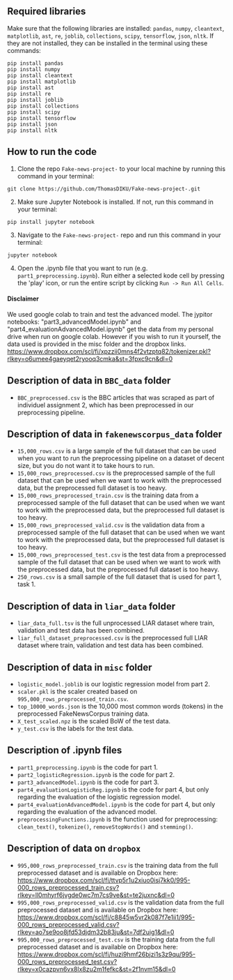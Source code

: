 ## Required libraries
Make sure that the following libraries are installed: ```pandas```, ```numpy```, ```cleantext```, ```matplotlib```, ```ast```, ```re```, ```joblib```, ```collections```, ```scipy```, ```tensorflow```, ```json```, ```nltk```. If they are not installed, they can be installed in the terminal using these commands:

```
pip install pandas
pip install numpy
pip install cleantext
pip install matplotlib
pip install ast
pip install re
pip install joblib
pip install collections
pip install scipy
pip install tensorflow
pip install json
pip install nltk
```

## How to run the code
1. Clone the repo `Fake-news-project-` to your local machine by running this command in your terminal:
```
git clone https://github.com/ThomasDIKU/Fake-news-project-.git
```

2. Make sure Jupyter Notebook is installed. If not, run this command in your terminal:

```
pip install jupyter notebook
```

3. Navigate to the `Fake-news-project-` repo and run this command in your terminal:

```
jupyter notebook
```

4. Open the .ipynb file that you want to run (e.g. `part1_preprocessing.ipynb`). Run either a selected kode cell by pressing the 'play' icon, or run the entire script by clicking `Run -> Run All Cells`.

#### Disclaimer 
We used google colab to train and test the advanced model. The jypitor notebooks: "part3_advancedModel.ipynb" and "part4_evaluationAdvancedModel.ipynb" get the data from my personal drive when run on google colab. However if you wish to run it yourself, the data used is provided in the misc folder and the dropbox links. https://www.dropbox.com/scl/fi/xpzzii0mns4f2vtzptq82/tokenizer.pkl?rlkey=o6umee4gaeyqet2ryooq3cmka&st=3fpxc9cn&dl=0

## Description of data in `BBC_data` folder
- `BBC_preprocessed.csv` is the BBC articles that was scraped as part of individuel assignment 2, which has been preprocessed in our preprocessing pipeline. 

## Description of data in `fakenewscorpus_data` folder
- `15,000_rows.csv` is a large sample of the full dataset that can be used when you want to run the preprocessing pipeline on a dataset of decent size, but you do not want it to take hours to run. 
- `15,000_rows_preprocessed.csv` is the preprocessed sample of the full dataset that can be used when we want to work with the preprocessed data, but the preprocessed full dataset is too heavy.
- `15,000_rows_preprocessed_train.csv` is the training data from a preprocessed sample of the full dataset that can be used when we want to work with the preprocessed data, but the preprocessed full dataset is too heavy.
- `15,000_rows_preprocessed_valid.csv` is the validation data from a preprocessed sample of the full dataset that can be used when we want to work with the preprocessed data, but the preprocessed full dataset is too heavy.
- `15,000_rows_preprocessed_test.csv` is the test data from a preprocessed sample of the full dataset that can be used when we want to work with the preprocessed data, but the preprocessed full dataset is too heavy.
- `250_rows.csv` is a small sample of the full dataset that is used for part 1, task 1.

## Description of data in `liar_data` folder
- `liar_data_full.tsv` is the full unprocessed LIAR dataset where train, validation and test data has been combined.
- `liar_full_dataset_preprocessed.csv` is the preprocessed full LIAR dataset where train, validation and test data has been combined.

## Description of data in `misc` folder
- `logistic_model.joblib` is our logistic regression model from part 2.
- `scaler.pkl` is the scaler created based on `995,000_rows_preprocessed_train.csv`.
- `top_10000_words.json` is the 10,000 most common words (tokens) in the preprocessed FakeNewsCorpus training data. 
- `X_test_scaled.npz` is the scaled BoW of the test data. 
- `y_test.csv` is the labels for the test data.

## Description of .ipynb files
- `part1_preprocessing.ipynb` is the code for part 1.
- `part2_logisticRegression.ipynb` is the code for part 2.
- `part3_advancedModel.ipynb` is the code for part 3.
- `part4_evaluationLogisticReg.ipynb` is the code for part 4, but only regarding the evaluation of the logistic regression model.
- `part4_evaluationAdvancedModel.ipynb` is the code for part 4, but only regarding the evaluation of the advanced model.
- `preprocessingFunctions.ipynb` is the function used for preprocessing: `clean_text()`, `tokenize()`, `removeStopWords()` and `stemming()`.

## Description of data on `dropbox`
- `995,000_rows_preprocessed_train.csv` is the training data from the full preprocessed dataset and is available on Dropbox here: https://www.dropbox.com/scl/fi/ttvp5r1u2xiuo0isj7kk0/995-000_rows_preprocessed_train.csv?rlkey=ll0mhyrf6jvgde0wc7m7cs9ve&st=te2juxnc&dl=0
- `995,000_rows_preprocessed_valid.csv` is the validation data from the full preprocessed dataset and is available on Dropbox here: https://www.dropbox.com/scl/fi/c8845w5vr2k087f7e1ii1/995-000_rows_preprocessed_valid.csv?rlkey=ao7se9oo8jfd53djdm32b83ju&st=7df2uig1&dl=0
- `995,000_rows_preprocessed_test.csv` is the training data from the full preprocessed dataset and is available on Dropbox here: https://www.dropbox.com/scl/fi/huzi9hmf26bjzi1s3z9qu/995-000_rows_preprocessed_test.csv?rlkey=x0cazpvn6vx8lx8zu2m1fefkc&st=2f1nvm15&dl=0
